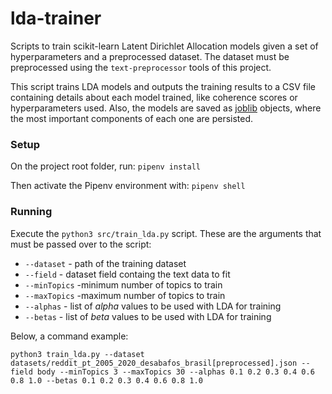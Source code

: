 # lda-trainer
Scripts to train scikit-learn Latent Dirichlet Allocation models given a set of hyperparameters and a preprocessed dataset. The dataset must be preprocessed using the ```text-preprocessor``` tools of this project.

This script trains LDA models and outputs the training results to a CSV file containing details about each model trained, like coherence scores
or hyperparameters used. Also, the models are saved as [joblib](https://joblib.readthedocs.io/en/latest/) objects, where the most important components of each one are persisted.

### Setup
On the project root folder, run:
```pipenv install```

Then activate the Pipenv environment with: ```pipenv shell```

### Running
Execute the ```python3 src/train_lda.py``` script. These are the arguments that must be passed over to the script:

* ```--dataset``` - path of the training dataset
* ```--field``` - dataset field containg the text data to fit
* ```--minTopics``` -minimum number of topics to train
* ```--maxTopics``` -maximum number of topics to train
* ```--alphas``` - list of *alpha* values to be used with LDA for training
* ```--betas``` - list of *beta* values to be used with LDA for training

Below, a command example:

```python3 train_lda.py --dataset datasets/reddit_pt_2005_2020_desabafos_brasil[preprocessed].json --field body --minTopics 3 --maxTopics 30 --alphas 0.1 0.2 0.3 0.4 0.6 0.8 1.0 --betas 0.1 0.2 0.3 0.4 0.6 0.8 1.0```
